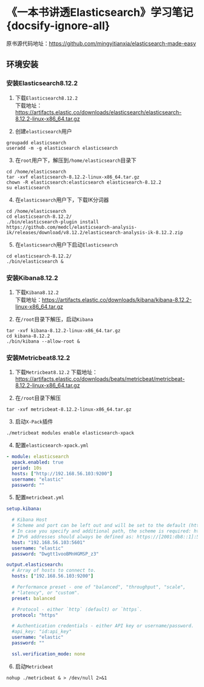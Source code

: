 # 《一本书讲透Elasticsearch》学习笔记 {docsify-ignore-all}

原书源代码地址：https://github.com/mingyitianxia/elasticsearch-made-easy

## 环境安装

### 安装Elasticsearch8.12.2
1. 下载`Elasticsearch8.12.2`  
下载地址：https://artifacts.elastic.co/downloads/elasticsearch/elasticsearch-8.12.2-linux-x86_64.tar.gz

2. 创建`elasticsearch`用户
```shell
groupadd elasticsearch
useradd -m -g elasticsearch elasticsearch
```

3. 在`root`用户下，解压到`/home/elasticsearch`目录下

```shell
cd /home/elasticsearch
tar -xvf elasticsearch-8.12.2-linux-x86_64.tar.gz
chown -R elasticsearch:elasticsearch elasticsearch-8.12.2
su elasticsearch
```

4. 在`elasticsearch`用户下，下载IK分词器
```shell
cd /home/elasticsearch
cd elasticsearch-8.12.2/
./bin/elasticsearch-plugin install https://github.com/medcl/elasticsearch-analysis-ik/releases/download/v8.12.2/elasticsearch-analysis-ik-8.12.2.zip
```

5. 在`elasticsearch`用户下启动`Elasticsearch`

```shell
cd elasticsearch-8.12.2/
./bin/elasticsearch &
```

### 安装Kibana8.12.2

1. 下载`Kibana8.12.2`  
下载地址：https://artifacts.elastic.co/downloads/kibana/kibana-8.12.2-linux-x86_64.tar.gz
   
2. 在`/root`目录下解压，启动`Kibana`
```shell
tar -xvf kibana-8.12.2-linux-x86_64.tar.gz
cd kibana-8.12.2
./bin/kibana --allow-root &
```

### 安装Metricbeat8.12.2
1. 下载`Metricbeat8.12.2`
下载地址：https://artifacts.elastic.co/downloads/beats/metricbeat/metricbeat-8.12.2-linux-x86_64.tar.gz
   
2. 在`/root`目录下解压
```shell
tar -xvf metricbeat-8.12.2-linux-x86_64.tar.gz
```

3. 启动`X-Pack`插件
```shell
./metricbeat modules enable elasticsearch-xpack
```

4. 配置`elasticsearch-xpack.yml`
```yaml
- module: elasticsearch
  xpack.enabled: true
  period: 10s
  hosts: ["http://192.168.56.103:9200"]
  username: "elastic"
  password: ""
```

5. 配置`metricbeat.yml`
```yaml
setup.kibana:

  # Kibana Host
  # Scheme and port can be left out and will be set to the default (http and 5601)
  # In case you specify and additional path, the scheme is required: http://localhost:5601/path
  # IPv6 addresses should always be defined as: https://[2001:db8::1]:5601
  host: "192.168.56.103:5601"
  username: "elastic"
  password: "Dwgtt1vooBMnHGMSP_z3"

output.elasticsearch:
  # Array of hosts to connect to.
  hosts: ["192.168.56.103:9200"]

  # Performance preset - one of "balanced", "throughput", "scale",
  # "latency", or "custom".
  preset: balanced

  # Protocol - either `http` (default) or `https`.
  protocol: "https"

  # Authentication credentials - either API key or username/password.
  #api_key: "id:api_key"
  username: "elastic"
  password: ""

  ssl.verification_mode: none
```

6. 启动`Metricbeat`
```shell
nohup ./metricbeat & > /dev/null 2>&1
```